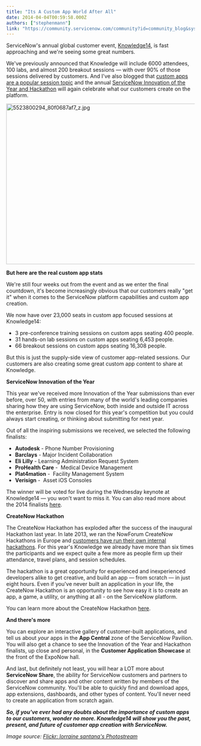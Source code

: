 ```yaml
---
title: "Its A Custom App World After All"
date: 2014-04-04T00:59:58.000Z
authors: ["stephenmann"]
link: "https://community.servicenow.com/community?id=community_blog&sys_id=7a6e22eddbd0dbc01dcaf3231f9619fe"
---
```

<p>ServiceNow's annual global customer event, <a title="nowledge.servicenow.com/" href="https://knowledge.servicenow.com/">Knowledge14</a>, is fast approaching and we're seeing some great numbers.</p><p></p><p>We've previously announced that Knowledge will include 6000 attendees, 100 labs, and almost 200 breakout sessions — with over 90% of those sessions delivered by customers. And I've also blogged that <a title="" _jive_internal="true" href="/community/learn/knowledge-user-conference/blog/2014/04/10/what-s-hot-in-real-world-it-and-itsm-right-now">custom apps are a popular session topic</a> and the annual <a title="" _jive_internal="true" href="/community/learn/knowledge-user-conference/blog/2014/04/10/it-s-time-to-submit-your-knowledge14-innovation-of-the-year-entry">ServiceNow Innovation of the Year and Hackathon</a> will again celebrate what our customers create on the platform.</p><p></p><p><img   alt="5523800294_80f0687af7_z.jpg" class="image-0 jive-image" src="30547806db9c57049c9ffb651f961977.iix" style="height: 429px; width: 620px; display: block; margin-left: auto; margin-right: auto;"/></p><p></p><p><strong>But here are the real custom app stats</strong></p><p></p><p>We're still four weeks out from the event and as we enter the final countdown, it's become increasingly obvious that our customers really "get it" when it comes to the ServiceNow platform capabilities and custom app creation.</p><p></p><p>We now have over 23,000 seats in custom app focused sessions at Knowledge14:</p><p></p><ul style="list-style-type: disc;"><li>3 pre-conference training sessions on custom apps seating 400 people.</li><li>31 hands-on lab sessions on custom apps seating 6,453 people.</li><li>66 breakout sessions on custom apps seating 16,308 people.</li></ul><p></p><p>But this is just the supply-side view of customer app-related sessions. Our customers are also creating some great custom app content to share at Knowledge.</p><p></p><p><strong>ServiceNow Innovation of the Year</strong></p><p></p><p>This year we've received more Innovation of the Year submissions than ever before, over 50, with entries from many of the world's leading companies sharing how they are using ServiceNow, both inside and outside IT across the enterprise. Entry is now closed for this year's competition but you could always start creating, or thinking about submitting for next year.</p><p></p><p>Out of all the inspiring submissions we received, we selected the following finalists:</p><p></p><ul><li><strong>Autodesk</strong>  ­- Phone Number Provisioning</li><li><strong>Barclays</strong>  ­- Major Incident Collaboration</li><li><strong>Eli Lilly</strong>  ­- Learning Administration Request System</li><li><strong>ProHealth Care</strong> - ­ Medical Device Management</li><li><strong>Plat4mation</strong> - ­ Facility Management System</li><li><strong>Verisign</strong> - ­ Asset iOS Consoles</li></ul><p></p><p>The winner will be voted for live during the Wednesday keynote at Knowledge14 — you won't want to miss it. You can also read more about the 2014 finalists <a title="w.servicenow.com/innovation.html" href="http://www.servicenow.com/innovation.html">here</a>. </p><p></p><p><strong>CreateNow Hackathon</strong></p><p></p><p>The CreateNow Hackathon has exploded after the success of the inaugural Hackathon last year. In late 2013, we ran the NowForum CreateNow Hackathons in Europe and <a title="" _jive_internal="true" href="/community?id=community_blog&sys_id=4b4ea6addbd0dbc01dcaf3231f96190c">customers have run their own internal hackathons</a>. For this year's Knowledge we already have more than six times the participants and we expect quite a few more as people firm up their attendance, travel plans, and session schedules.</p><p></p><p>The hackathon is a great opportunity for experienced and inexperienced developers alike to get creative, and build an app — from scratch — in just eight hours. Even if you've never built an application in your life, the CreateNow Hackathon is an opportunity to see how easy it is to create an app, a game, a utility, or anything at all - on the ServiceNow platform.</p><p></p><p>You can learn more about the CreateNow Hackathon <a title="nowledge.servicenow.com/hackathon.html" href="https://knowledge.servicenow.com/hackathon.html">here</a>.</p><p></p><p><strong>And there's more</strong></p><p></p><p>You can explore an interactive gallery of customer-built applications, and tell us about <em>your</em> apps in the <strong>App Central</strong> zone of the ServiceNow Pavilion. You will also get a chance to see the Innovation of the Year and Hackathon finalists, up close and personal, in the <strong>Customer Application Showcase</strong> at the front of the ExpoNow hall.</p><p></p><p>And last, but definitely not least, you will hear a LOT more about <strong>ServiceNow Share</strong>, the ability for ServiceNow customers and partners to discover and share apps and other content written by members of the ServiceNow community. You'll be able to quickly find and download apps, app extensions, dashboards, and other types of content. You'll never need to create an application from scratch again.</p><p></p><p><strong><em>So, if you've ever had any doubts about the importance of custom apps to our customers, wonder no more. Knowledge14 will show you the past, present, and future of customer app creation with ServiceNow.</em></strong></p><p></p><p></p><p><em>Image source: </em><em><a href="https://www.flickr.com/photos/llowrain/" title="https://www.flickr.com/photos/llowrain/">Flickr: lorraine santana's Photostream</a></em><strong><em><br/></em></strong></p>